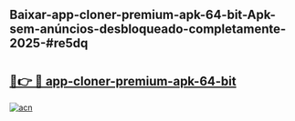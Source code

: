 ## Baixar-app-cloner-premium-apk-64-bit-Apk-sem-anúncios-desbloqueado-completamente-2025-#re5dq

# <h2><a href="https://ainizakaria.my?title=app-cloner-premium-apk-64-bit&ref=20M">🔗👉 🔴 app-cloner-premium-apk-64-bit</a></h2>

[![acn](https://github.com/user-attachments/assets/0f9c940e-d8b0-45ae-aac7-cd30a18b3e1c)](https://ainizakaria.my?title=app-cloner-premium-apk-64-bit&ref=20M)

